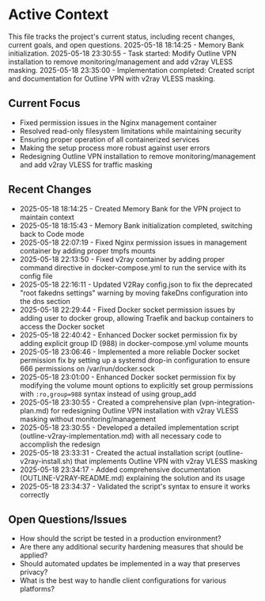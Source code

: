 # Active Context

This file tracks the project's current status, including recent changes, current goals, and open questions.
2025-05-18 18:14:25 - Memory Bank initialization.
2025-05-18 23:30:55 - Task started: Modify Outline VPN installation to remove monitoring/management and add v2ray VLESS masking.
2025-05-18 23:35:00 - Implementation completed: Created script and documentation for Outline VPN with v2ray VLESS masking.

## Current Focus

* Fixed permission issues in the Nginx management container
* Resolved read-only filesystem limitations while maintaining security
* Ensuring proper operation of all containerized services
* Making the setup process more robust against user errors
* Redesigning Outline VPN installation to remove monitoring/management and add v2ray VLESS for traffic masking

## Recent Changes

* 2025-05-18 18:14:25 - Created Memory Bank for the VPN project to maintain context
* 2025-05-18 18:15:43 - Memory Bank initialization completed, switching back to Code mode
* 2025-05-18 22:07:19 - Fixed Nginx permission issues in management container by adding proper tmpfs mounts
* 2025-05-18 22:13:50 - Fixed v2ray container by adding proper command directive in docker-compose.yml to run the service with its config file
* 2025-05-18 22:16:11 - Updated V2Ray config.json to fix the deprecated "root fakedns settings" warning by moving fakeDns configuration into the dns section
* 2025-05-18 22:29:44 - Fixed Docker socket permission issues by adding user to docker group, allowing Traefik and backup containers to access the Docker socket
* 2025-05-18 22:40:42 - Enhanced Docker socket permission fix by adding explicit group ID (988) in docker-compose.yml volume mounts
* 2025-05-18 23:06:46 - Implemented a more reliable Docker socket permission fix by setting up a systemd drop-in configuration to ensure 666 permissions on /var/run/docker.sock
* 2025-05-18 23:01:00 - Enhanced Docker socket permission fix by modifying the volume mount options to explicitly set group permissions with `:ro,group=988` syntax instead of using group_add
* 2025-05-18 23:30:55 - Created a comprehensive plan (vpn-integration-plan.md) for redesigning Outline VPN installation with v2ray VLESS masking without monitoring/management
* 2025-05-18 23:30:55 - Developed a detailed implementation script (outline-v2ray-implementation.md) with all necessary code to accomplish the redesign
* 2025-05-18 23:33:31 - Created the actual installation script (outline-v2ray-install.sh) that implements Outline VPN with v2ray VLESS masking
* 2025-05-18 23:34:17 - Added comprehensive documentation (OUTLINE-V2RAY-README.md) explaining the solution and its usage
* 2025-05-18 23:34:37 - Validated the script's syntax to ensure it works correctly

## Open Questions/Issues

* How should the script be tested in a production environment?
* Are there any additional security hardening measures that should be applied?
* Should automated updates be implemented in a way that preserves privacy?
* What is the best way to handle client configurations for various platforms?